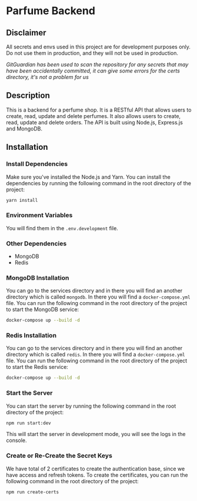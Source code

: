 # Parfume Backend

## Disclaimer
All secrets and envs used in this project are for development purposes only. Do not use them in production, and they will not  be used in production.

*GitGuardian has been used to scan the repository for any secrets that may have been accidentally committed, it can give some errors for the certs directory, it's not a problem for us*

## Description
This is a backend for a perfume shop. It is a RESTful API that allows users to create, read, update and delete perfumes. It also allows users to create, read, update and delete orders. The API is built using Node.js, Express.js and MongoDB.


## Installation

### Install Dependencies
Make sure you've installed the Node.js and Yarn. You can install the dependencies by running the following command in the root directory of the project:
```bash
yarn install
```

### Environment Variables
You will find them in the `.env.development` file.

### Other Dependencies
- MongoDB
- Redis

### MongoDB Installation
You can go to the services directory and in there you will find an another directory which is called `mongodb`. In there you will find a `docker-compose.yml` file. You can run the following command in the root directory of the project to start the MongoDB service:
```bash
docker-compose up --build -d
```

### Redis Installation
You can go to the services directory and in there you will find an another directory which is called `redis`. In there you will find a `docker-compose.yml` file. You can run the following command in the root directory of the project to start the Redis service:
```bash
docker-compose up --build -d
```

### Start the Server
You can start the server by running the following command in the root directory of the project:
```bash
npm run start:dev
```
This will start the server in development mode, you will see the logs in the console.

### Create or Re-Create the Secret Keys
We have total of 2 certificates to create the authentication base, since we have access and refresh tokens. To create the certificates, you can run the following command in the root directory of the project:

```bash
npm run create-certs
```
